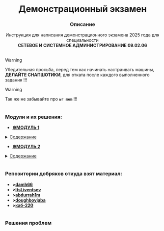 # <div align="center"><strong>Демонстрационный экзамен </strong></div>

### <div align="center"><strong> Описание</strong> </div>
<div align="center">Инструкция для написания демонстрационного экзамена 2025 года для специальности</div> <div align="center"><strong>СЕТЕВОЕ И СИСТЕМНОЕ АДМИНИСТРИРОВАНИЕ 09.02.06</strong></div>
</br>

>[!WARNING]
>Убедительная просьба, перед тем как начинать настраивать машины, **ДЕЛАЙТЕ СНАПШОТИКИ**, для отката после каждого выполненного задания !!!

>[!WARNING]
>Так же не забывайте про **`wr mem`** !!!

#


### Модули и их решения: 

+ **[⚙️МОДУЛЬ 1](https://github.com/Flicks1383/Demo09.02.06_2025/tree/main/module1)** 
<details>
  <summary><ins>Содержание</ins></summary> 
  
  1. **[Произведите _базовую настройку_ устройств](https://github.com/Flicks1383/Demo09.02.06_2025/blob/main/module1/README.md#%EF%B8%8F-задание-1)**
  
  2. **[Настройка _ISP_](https://github.com/Flicks1383/Demo09.02.06_2025/blob/main/module1/README.md#%EF%B8%8F-задание-2)**
  
  3. **[Создание _ЛОКАЛЬНЫХ_ учетных записей](https://github.com/Flicks1383/Demo09.02.06_2025/blob/main/module1/README.md#%EF%B8%8F-задание-3)**
  
  4. **[Настройте на интерфейсе _HQ-RTR_ в сторону офиса _HQ_ виртуальный коммутатор](https://github.com/Flicks1383/Demo09.02.06_2025/blob/main/module1/README.md#-задание-4)**
   
  5. **[Настройка безопасного удаленного доступа на серверах _HQ-SRV_ и _BR-SRV_](https://github.com/Flicks1383/Demo09.02.06_2025/blob/main/module1/README.md#%EF%B8%8F-задание-5)**
  
  6. **[Между офисами _HQ_ и _BR_ необходимо сконфигурировать _IP-туннель_](https://github.com/Flicks1383/Demo09.02.06_2025/blob/main/module1/README.md#%EF%B8%8F-задание-6)**

  7. **[Обеспечьте _ДИНАМИЧЕСКУЮ МАРШРУТИЗАЦИЮ_](https://github.com/Flicks1383/Demo09.02.06_2025/blob/main/module1/README.md#%EF%B8%8F-задание-7)**

  8. **[Настройка _ДИНАМИЧЕСКОЙ ТРАНСЛЯЦИИ АДРЕСОВ_](https://github.com/Flicks1383/Demo09.02.06_2025/blob/main/module1/README.md#%EF%B8%8F-задание-8)**

  9. **[Настройка _ПРОТОКОЛА ДИНАМИЧЕСКОЙ КОНФИГУРАЦИИ ХОСТОВ_]()**

  10. **[Настройка _DNS для офисов HQ и BR_]()**

  11. **[Настройте _ЧАСОВОЙ ПОЯС_ на всех устройствах, согласно месту проведения экзамена]()**
    
  </details>

+ **[⚙️МОДУЛЬ 2](https://github.com/Flicks1383/Demo09.02.06_2025/tree/main/module2)**
<details>
  <summary><ins>Содержание</ins></summary>

1. **[Настройте доменный контроллер _SAMBA_ на машине _BR-SRV_](https://github.com/Flicks1383/Demo09.02.06_2025/tree/main/module2#настройте-доменный-контроллер-samba-на-машине-br-srv)**
    
2. **[Сконфигурируйте _ФАЙЛОВОЕ ХРАНИЛИЩЕ_](https://github.com/Flicks1383/Demo09.02.06_2025/tree/main/module2#сконфигурируйте-файловое-хранилище)**

3. **[Настройте службу сетевого времени на базе сервиса _CHRONY_](https://github.com/Flicks1383/Demo09.02.06_2025/tree/main/module2#настройте-службу-сетевого-времени-на-базе-сервиса-chrony)**

4. **[Сконфигурируйте _ANSIBLE_ на сервере BR-SRV](https://github.com/Flicks1383/Demo09.02.06_2025/tree/main/module2#сконфигурируйте-ansible-на-сервере-br-srv)**
    
5. **[Развертывание приложений в _DOCKER_ на сервере BR-SRV](https://github.com/Flicks1383/Demo09.02.06_2025/tree/main/module2#развертывание-приложений-в-docker-на-сервере-br-srv)**
    
6. **[На маршрутизаторах сконфигурируйте _СТАТИЧЕСКУЮ ТРАНСЛЯЦИЮ ПОРТОВ_](https://github.com/Flicks1383/Demo09.02.06_2025/blob/main/module2/README.md#на-маршрутизаторах-сконфигурируйте-статическую-трансляцию-портов)**

7. **[Запустите сервис _MOODLE_ на сервере _HQ-SRV_:](https://github.com/Flicks1383/Demo09.02.06_2025/blob/main/module2/README.md#запустите-сервис-moodle-на-сервере-hq-srv)**

8. **[Настройте веб-сервер _NGINX_ как обратный _ПРОКСИ-СЕРВЕР_ на _HQ-RTR_](https://github.com/Flicks1383/Demo09.02.06_2025/blob/main/module2/README.md#настройте-веб-сервер-nginx-как-обратный-прокси-сервер-на-hq-rtr)**

9. **[Удобным способом установите приложение _Яндекс Браузере_ для организаций на _HQ-CLI_](https://github.com/Flicks1383/Demo09.02.06_2025/blob/main/module2/README.md#удобным-способом-установите-приложение-яндекс-браузере-для-организаций-на-hq-cli)**
  </details>

#



### Репозитории добряков откуда взят материал:
+ **>[damh66](https://github.com/damh66/demo2025)**
+ **>[ItsLiventsev](https://github.com/ItsLiventsev/NetSys_Demo_2025?tab=readme-ov-file)**
+ **>[abdurrah1m](https://github.com/abdurrah1m/DEMO2025/blob/main/README.md)**
+ **>[doughboyjaba](https://github.com/doughboyjaba/demo25)**
+ **>[каб-220](http://каб-220.рф/ru/demo-2025/modul-1/modul-1-1)**

#



### Решения проблем

